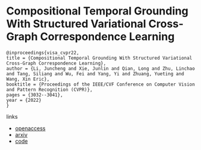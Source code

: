# Compositional Temporal Grounding With Structured Variational Cross-Graph Correspondence Learning

```
@inproceedings{visa_cvpr22,
title = {Compositional Temporal Grounding With Structured Variational Cross-Graph Correspondence Learning},
author = {Li, Juncheng and Xie, Junlin and Qian, Long and Zhu, Linchao and Tang, Siliang and Wu, Fei and Yang, Yi and Zhuang, Yueting and Wang, Xin Eric},
booktitle = {Proceedings of the IEEE/CVF Conference on Computer Vision and Pattern Recognition (CVPR)},
pages = {3032--3041},
year = {2022}
}
```

links
- [openaccess](http://openaccess.thecvf.com//content/CVPR2022/html/Li_Compositional_Temporal_Grounding_With_Structured_Variational_Cross-Graph_Correspondence_Learning_CVPR_2022_paper.html)
- [arxiv](https://arxiv.org/abs/2203.13049)
- [code](https://github.com/YYJMJC/Compositional-Temporal-Grounding)

